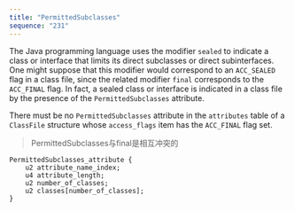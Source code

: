 ```yaml
---
title: "PermittedSubclasses"
sequence: "231"
---
```


The Java programming language uses the modifier `sealed` to indicate a class or interface
that limits its direct subclasses or direct subinterfaces.
One might suppose that this modifier would correspond to an `ACC_SEALED` flag in a class file,
since the related modifier `final` corresponds to the `ACC_FINAL` flag.
In fact, a sealed class or interface is indicated in a class file
by the presence of the `PermittedSubclasses` attribute.

There must be no `PermittedSubclasses` attribute in the `attributes` table of a
`ClassFile` structure whose `access_flags` item has the `ACC_FINAL` flag set.

> PermittedSubclasses与final是相互冲突的

```text
PermittedSubclasses_attribute {
    u2 attribute_name_index;
    u4 attribute_length;
    u2 number_of_classes;
    u2 classes[number_of_classes];
}
```


